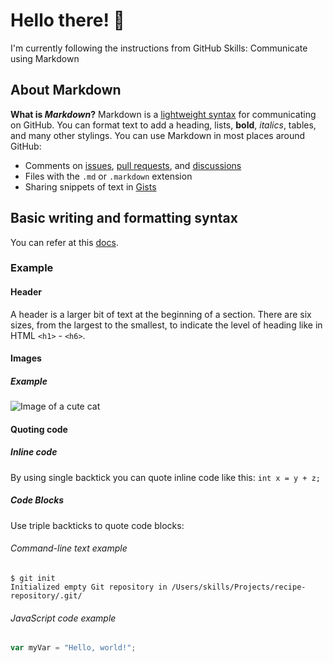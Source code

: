 # Hello there! 👋
I'm currently following the instructions from GitHub Skills: Communicate using Markdown

## About Markdown
**What is _Markdown_?** Markdown is a [lightweight syntax](https://docs.github.com/github/writing-on-github/getting-started-with-writing-and-formatting-on-github/basic-writing-and-formatting-syntax) for communicating on GitHub.
You can format text to add a heading, lists, **bold**, _italics_, tables, and many other stylings. You can use Markdown in most places around GitHub:
- Comments on [issues](https://docs.github.com/issues/tracking-your-work-with-issues/about-issues), [pull requests](https://docs.github.com/pull-requests/collaborating-with-pull-requests/proposing-changes-to-your-work-with-pull-requests/about-pull-requests), and [discussions](https://docs.github.com/discussions/collaborating-with-your-community-using-discussions/about-discussions)
- Files with the `.md` or `.markdown` extension
- Sharing snippets of text in [Gists](https://docs.github.com/github/writing-on-github/editing-and-sharing-content-with-gists/creating-gists)

## Basic writing and formatting syntax
You can refer at this [docs](https://docs.github.com/en/get-started/writing-on-github/getting-started-with-writing-and-formatting-on-github/basic-writing-and-formatting-syntax).

### Example
#### Header
A header is a larger bit of text at the beginning of a section. There are six sizes, from the largest to the smallest, to indicate the level of heading like in HTML `<h1>` - `<h6>`.

#### Images
##### Example
![Image of a cute cat](https://images.pexels.com/photos/225406/pexels-photo-225406.jpeg?auto=compress&cs=tinysrgb&w=1260&h=750&dpr=2)

#### Quoting code
##### Inline code
By using single backtick you can quote inline code like this: `int x = y + z;`

##### Code Blocks
Use triple backticks to quote code blocks:
###### Command-line text example
```
$ git init
Initialized empty Git repository in /Users/skills/Projects/recipe-repository/.git/
```

###### JavaScript code example
``` javascript
var myVar = "Hello, world!";
```
